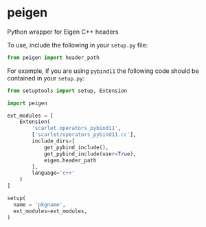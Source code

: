 # peigen
Python wrapper for Eigen C++ headers

To use, include the following in your `setup.py` file:

```python
from peigen import header_path
```

For example, if you are using `pybind11` the following code should be contained in your `setup.py`:

```python
from setuptools import setup, Extension

import peigen

ext_modules = [
    Extension(
        'scarlet.operators_pybind11',
        ['scarlet/operators_pybind11.cc'],
        include_dirs=[
            get_pybind_include(),
            get_pybind_include(user=True),
            eigen.header_path
        ],
        language='c++'
    )
]

setup(
  name = 'pkgname',
  ext_modules=ext_modules,
)
```